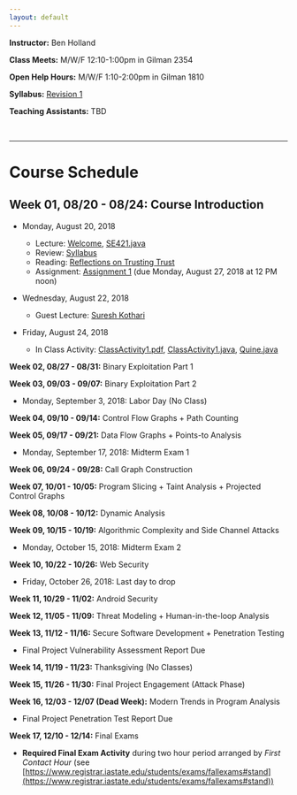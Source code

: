 ```yaml
---
layout: default
---
```


**Instructor:** Ben Holland 

**Class Meets:** M/W/F 12:10-1:00pm in Gilman 2354

**Open Help Hours:** M/W/F 1:10-2:00pm in Gilman 1810

**Syllabus:** [Revision 1](/resources/SE421_Fall_2018_Syllabus.pdf)

**Teaching Assistants:** TBD

<br />

---

# Course Schedule

## Week 01, 08/20 - 08/24: Course Introduction

- Monday, August 20, 2018
   - Lecture: [Welcome](/resources/lectures/Welcome.pdf), [SE421.java](https://gist.github.com/benjholla/517d336339fd5f2b2068d320490acefe)
   - Review: [Syllabus](/resources/SE421_Fall_2018_Syllabus.pdf)
   - Reading: [Reflections on Trusting Trust](/resources/readings/p761-thompson.pdf)
   - Assignment: [Assignment 1](https://classroom.github.com/a/udSnZfJ4) (due Monday, August 27, 2018 at 12 PM noon)

- Wednesday, August 22, 2018
   - Guest Lecture: [Suresh Kothari](https://www.linkedin.com/in/surajkothari)

- Friday, August 24, 2018
   - In Class Activity: [ClassActivity1.pdf](/resources/lectures/ClassActivity1.pdf), [ClassActivity1.java](https://gist.github.com/benjholla/dc45ca6926ec162aa59394c646754166), [Quine.java](https://gist.github.com/benjholla/5f57727305e52c84d515656ec617bfdd)

**Week 02, 08/27 - 08/31:** Binary Exploitation Part 1

**Week 03, 09/03 - 09/07:** Binary Exploitation Part 2

- Monday, September 3, 2018: Labor Day (No Class)

**Week 04, 09/10 - 09/14:** Control Flow Graphs + Path Counting

**Week 05, 09/17 - 09/21:** Data Flow Graphs + Points-to Analysis

- Monday, September 17, 2018: Midterm Exam 1

**Week 06, 09/24 - 09/28:** Call Graph Construction

**Week 07, 10/01 - 10/05:** Program Slicing + Taint Analysis + Projected Control Graphs

**Week 08, 10/08 - 10/12:** Dynamic Analysis

**Week 09, 10/15 - 10/19:** Algorithmic Complexity and Side Channel Attacks

- Monday, October 15, 2018: Midterm Exam 2

**Week 10, 10/22 - 10/26:** Web Security

- Friday, October 26, 2018: Last day to drop

**Week 11, 10/29 - 11/02:** Android Security

**Week 12, 11/05 - 11/09:** Threat Modeling + Human-in-the-loop Analysis

**Week 13, 11/12 - 11/16:** Secure Software Development + Penetration Testing

- Final Project Vulnerability Assessment Report Due

**Week 14, 11/19 - 11/23:** Thanksgiving (No Classes)

**Week 15, 11/26 - 11/30:** Final Project Engagement (Attack Phase)

**Week 16, 12/03 - 12/07 (Dead Week):** Modern Trends in Program Analysis

- Final Project Penetration Test Report Due

**Week 17, 12/10 - 12/14:** Final Exams
- **Required Final Exam Activity** during two hour period arranged by *First Contact Hour* (see [https://www.registrar.iastate.edu/students/exams/fallexams#stand](https://www.registrar.iastate.edu/students/exams/fallexams#stand))